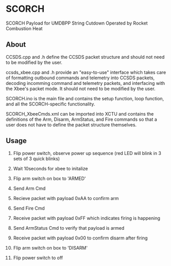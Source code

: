 # SCORCH
SCORCH Payload for UMDBPP
String Cutdown Operated by Rocket Combustion Heat

## About
CCSDS.cpp and .h define the CCSDS packet structure and should not need to be modified by the user.

ccsds_xbee.cpp and .h provide an "easy-to-use" interface which takes care of formatting outbound commands and telemetry into CCSDS packets, decoding incomming command and telemetry packets, and interfacing with the Xbee's packet mode. It should not need to be modified by the user.

SCORCH.ino is the main file and contains the setup function, loop function, and all the SCORCH-specific functionality.

SCORCH_XbeeCmds.xml can be imported into XCTU and contains the definitions of the Arm, Disarm, ArmStatus, and Fire commands so that a user does not have to define the packet structure themselves.

## Usage

1) Flip power switch, observe power up sequence (red LED will blink in 3 sets of 3 quick blinks)

2) Wait 10seconds for xbee to initalize

3) Flip arm switch on box to 'ARMED'

4) Send Arm Cmd

5) Recieve packet with payload 0xAA to confirm arm

6) Send Fire Cmd

7) Receive packet with payload 0xFF which indicates firing is happening

8) Send ArmStatus Cmd to verify that payload is armed

9) Receive packet with payload 0x00 to confirm disarm after firing

10) Flip arm switch on box to 'DISARM'

11) Flip power switch to off
